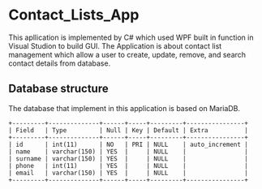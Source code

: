 # Contact_Lists_App
This apllication is implemented by C# which used WPF built in function in Visual Studion to build GUI. The Application is about contact list management which allow a user to create, update, remove, and search contact details from database.

## Database structure
The database that implement in this application is based on MariaDB.
```
+---------+--------------+------+-----+---------+----------------+
| Field   | Type         | Null | Key | Default | Extra          |
+---------+--------------+------+-----+---------+----------------+
| id      | int(11)      | NO   | PRI | NULL    | auto_increment |
| name    | varchar(150) | YES  |     | NULL    |                |
| surname | varchar(150) | YES  |     | NULL    |                |
| phone   | int(11)      | YES  |     | NULL    |                |
| email   | varchar(150) | YES  |     | NULL    |                |
+---------+--------------+------+-----+---------+----------------+
```
